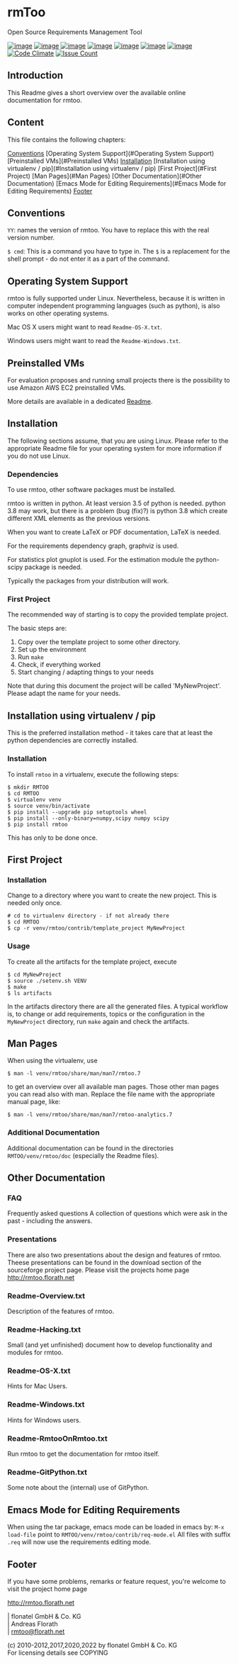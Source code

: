 [//]: # (copyright 2010-2012,2017,2020,2022 by flonatel GmbH & Co. KG / Andreas Florath)
[//]: # ( )
[//]: # (SPDX-License-Identifier: GPL-3.0-or-later)
[//]: # ( )
[//]: # (This file is part of rmtoo.)
[//]: # ( )  
[//]: # (rmtoo is free software: you can redistribute it and/or modify)
[//]: # (it under the terms of the GNU General Public License as published by)
[//]: # (the Free Software Foundation, either version 3 of the License, or)
[//]: # (at your option any later version.)
[//]: # ( )
[//]: # (rmtoo is distributed in the hope that it will be useful,)
[//]: # (but WITHOUT ANY WARRANTY; without even the implied warranty of)
[//]: # (MERCHANTABILITY or FITNESS FOR A PARTICULAR PURPOSE.  See the)
[//]: # (GNU General Public License for more details.)
[//]: # ( )  
[//]: # (You should have received a copy of the GNU General Public License)
[//]: # (along with rmtoo.  If not, see <https://www.gnu.org/licenses/>.)

# rmToo

Open Source Requirements Management Tool

[![image](https://img.shields.io/github/release/florath/rmtoo.svg)](https://github.com/florath/rmtoo/releases)
[![image](https://travis-ci.org/florath/rmtoo.svg?branch=master)](https://travis-ci.org/florath/rmtoo)
[![image](https://img.shields.io/badge/License-GPL%20v3-blue.svg)](http://www.gnu.org/licenses/gpl-3.0)
[![image](https://img.shields.io/codecov/c/github/codecov/example-python.svg)](https://codecov.io/gh/florath/rmtoo)
[![image](https://img.shields.io/github/downloads/florath/rmtoo/total.svg)](http://rmtoo.florath.net)
[![image](https://img.shields.io/pypi/v/rmtoo.svg)](https://pypi.python.org/pypi/rmtoo)
[![image](https://img.shields.io/coverity/scan/12488.svg)](https://scan.coverity.com/projects/rmtoo)
[![Code Climate](https://codeclimate.com/github/florath/rmtoo/badges/gpa.svg)](https://codeclimate.com/github/florath/rmtoo)
[![Issue Count](https://codeclimate.com/github/florath/rmtoo/badges/issue_count.svg)](https://codeclimate.com/github/florath/rmtoo)

## Introduction

This Readme gives a short overview over the available online
documentation for rmtoo.

## Content

This file contains the following chapters:

[Conventions](#Conventions)
[Operating System Support](#Operating System Support)
[Preinstalled VMs](#Preinstalled VMs)
[Installation](#Installation)
[Installation using virtualenv / pip](#Installation using virtualenv / pip)
[First Project](#First Project)
[Man Pages](#Man Pages)
[Other Documentation](#Other Documentation)
[Emacs Mode for Editing Requirements](#Emacs Mode for Editing Requirements)
[Footer](#Footer)

## Conventions

`YY`: names the version of rmtoo. You have to replace this with the real
    version number.

`$ cmd`: This is a command you have to type in. The `$` is a replacement for
    the shell prompt - do not enter it as a part of the command.

## Operating System Support

rmtoo is fully supported under Linux. Nevertheless, because it is
written in computer independent programming languages (such as python),
is also works on other operating systems.

Mac OS X users might want to read `Readme-OS-X.txt`.

Windows users might want to read the `Readme-Windows.txt`.

## Preinstalled VMs

For evaluation proposes and running small projects there is the
possibility to use Amazon AWS EC2 preinstalled VMs.

More details are available in a dedicated
[Readme](contrib/vmsetup/Readme.rst).

## Installation

The following sections assume, that you are using Linux. Please refer to
the appropriate Readme file for your operating system for more
information if you do not use Linux.

### Dependencies

To use rmtoo, other software packages must be installed.

rmtoo is written in python. At least version 3.5 of python is needed.
python 3.8 may work, but there is a problem (bug (fix)?) is python 3.8
which create different XML elements as the previous versions.

When you want to create LaTeX or PDF documentation, LaTeX is needed.

For the requirements dependency graph, graphviz is used.

For statistics plot gnuplot is used. For the estimation module the
python-scipy package is needed.

Typically the packages from your distribution will work.

### First Project

The recommended way of starting is to copy the provided template
project.

The basic steps are:

1)  Copy over the template project to some other directory.
2)  Set up the environment
3)  Run `make`
4)  Check, if everything worked
5)  Start changing / adapting things to your needs

Note that during this document the project will be called
\'MyNewProject\'. Please adapt the name for your needs.

## Installation using virtualenv / pip

This is the preferred installation method - it takes care that at least
the python dependencies are correctly installed.

### Installation

To install `rmtoo` in a virtualenv, execute the following steps:

``` {.bash}
$ mkdir RMTOO
$ cd RMTOO
$ virtualenv venv
$ source venv/bin/activate
$ pip install --upgrade pip setuptools wheel
$ pip install --only-binary=numpy,scipy numpy scipy
$ pip install rmtoo
```

This has only to be done once.

## First Project

### Installation

Change to a directory where you want to create the new project. This is
needed only once.

``` {.bash}
# cd to virtualenv directory - if not already there
$ cd RMTOO
$ cp -r venv/rmtoo/contrib/template_project MyNewProject
```

### Usage

To create all the artifacts for the template project, execute

``` {.bash}
$ cd MyNewProject
$ source ./setenv.sh VENV
$ make
$ ls artifacts
```

In the artifacts directory there are all the generated files. A typical
workflow is, to change or add requirements, topics or the configuration
in the `MyNewProject` directory, run `make` again and check the
artifacts.

## Man Pages

When using the virtualenv, use

``` {.bash}
$ man -l venv/rmtoo/share/man/man7/rmtoo.7
```

to get an overview over all available man pages. Those other man pages
you can read also with man. Replace the file name with the appropriate
manual page, like:

``` {.bash}
$ man -l venv/rmtoo/share/man/man7/rmtoo-analytics.7
```

### Additional Documentation

Additional documentation can be found in the directories
`RMTOO/venv/rmtoo/doc` (especially the Readme files).

## Other Documentation

### FAQ

Frequently asked questions A collection of questions which were ask in
the past - including the answers.

### Presentations

There are also two presentations about the design and features of rmtoo.
Theese presentations can be found in the download section of the
sourceforge project page. Please visit the projects home page
<http://rmtoo.florath.net>

### Readme-Overview.txt

Description of the features of rmtoo.

### Readme-Hacking.txt

Small (and yet unfinished) document how to develop functionality and
modules for rmtoo.

### Readme-OS-X.txt

Hints for Mac Users.

### Readme-Windows.txt

Hints for Windows users.

### Readme-RmtooOnRmtoo.txt

Run rmtoo to get the documentation for rmtoo itself.

### Readme-GitPython.txt

Some note about the (internal) use of GitPython.

## Emacs Mode for Editing Requirements

When using the tar package, emacs mode can be loaded in emacs by:
`M-x load-file` point to `RMTOO/venv/rmtoo/contrib/req-mode.el` All
files with suffix `.req` will now use the requirements editing mode.

## Footer

If you have some problems, remarks or feature request, you\'re welcome
to visit the project home page

<http://rmtoo.florath.net>

| flonatel GmbH & Co. KG  
| Andreas Florath  
| <rmtoo@florath.net>

\(c\) 2010-2012,2017,2020,2022 by flonatel GmbH & Co. KG  
For licensing details see COPYING
